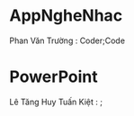 # AppNgheNhac
Phan Văn Trường : Coder;Code
# PowerPoint
Lê Tăng Huy Tuấn Kiệt : ;

    
                
    

        
          
